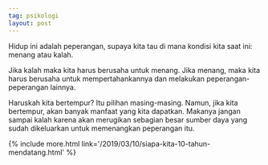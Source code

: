 ```yaml
---
tag: psikologi
layout: post
---
```


Hidup ini adalah peperangan, supaya kita tau di mana kondisi kita saat ini: menang atau kalah.

Jika kalah maka kita harus berusaha untuk menang. Jika menang, maka kita harus berusaha untuk mempertahankannya dan melakukan peperangan-peperangan lainnya.

Haruskah kita bertempur? Itu pilihan masing-masing. Namun, jika kita bertempur, akan banyak manfaat yang kita dapatkan. Makanya jangan sampai kalah karena akan merugikan sebagian besar sumber daya yang sudah dikeluarkan untuk memenangkan peperangan itu.

{% include more.html link='/2019/03/10/siapa-kita-10-tahun-mendatang.html' %}
